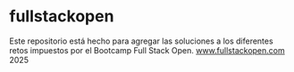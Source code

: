 # fullstackopen
Este repositorio está hecho para agregar las soluciones a los diferentes retos impuestos por el Bootcamp Full Stack Open. www.fullstackopen.com 2025
